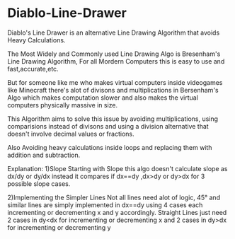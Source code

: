 # Diablo-Line-Drawer
Diablo's Line Drawer is an alternative Line Drawing Algorithm that avoids Heavy Calculations.

The Most Widely and Commonly used Line Drawing Algo is Bresenham's Line Drawing Algorithm,
For all Mordern Computers this is easy to use and fast,accurate,etc.

But for someone like me who makes virtual computers inside videogames like Minecraft
there's alot of divisons and multiplications in Bersenham's Algo which makes computation slower
and also makes the virtual computers physically massive in size.

This Algorithm aims to solve this issue by avoiding multiplications, using comparisions instead of divisons
and using a division alternative that doesn't involve decimal values or fractions.

Also Avoiding heavy calculations inside loops and replacing them with addition and subtraction.

Explanation:
1)Slope
Starting with Slope this algo doesn't calculate slope as dx/dy or dy/dx instead it compares if dx==dy ,dx>dy or dy>dx for 3 possible slope cases.

2)Implementing the Simpler Lines
Not all lines need alot of logic, 45° and similar lines are simply implemented in dx==dy using 4 cases each incrementing or decrementing x and y accordingly.
Straight Lines just need 2 cases in dy<dx for incrementing or decrementing x and 2 cases in dy>dx for incrementing or decrementing y
